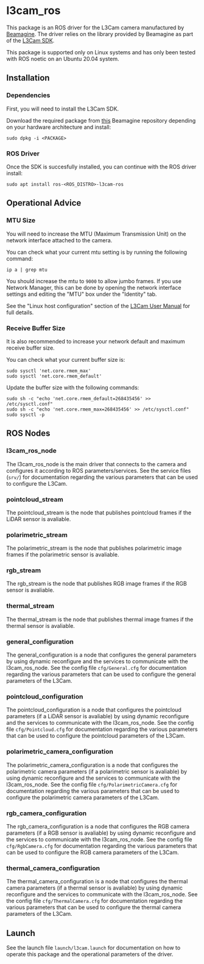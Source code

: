 # l3cam_ros

This package is an ROS driver for the L3Cam camera manufactured by [Beamagine](https://beamagine.com/). The driver relies on the library provided by Beamagine as part of the [L3Cam SDK](https://github.com/beamaginelidar/libl3cam.git).

This package is supported only on Linux systems and has only been tested with ROS noetic on an Ubuntu 20.04 system.

## Installation

### Dependencies
First, you will need to install the L3Cam SDK. 

Download the required package from [this](https://github.com/beamaginelidar/libl3cam.git) Beamagine repository depending on your hardware architecture and install:
```
sudo dpkg -i <PACKAGE>
```

### ROS Driver
Once the SDK is succesfully installed, you can continue with the ROS driver install:
```
sudo apt install ros-<ROS_DISTRO>-l3cam-ros
```

## Operational Advice

### MTU Size
You will need to increase the MTU (Maximum Transmission Unit) on the network interface attached to the camera.

You can check what your current mtu setting is by running the following command:
```
ip a | grep mtu
```

You should increase the mtu to `9000` to allow jumbo frames. If you use Network Manager, this can be done by opening the network interface settings and editing the "MTU" box under the "Identity" tab.

See the "Linux host configuration" section of the [L3Cam User Manual](https://github.com/beamaginelidar/libl3cam/blob/main/L3CAM%20User%20Manual.pdf) for full details.

### Receive Buffer Size
It is also recommended to increase your network default and maximum receive buffer size.

You can check what your current buffer size is:
```
sudo sysctl 'net.core.rmem_max'
sudo sysctl 'net.core.rmem_default'
```
Update the buffer size with the following commands:
```
sudo sh -c "echo 'net.core.rmem_default=268435456' >> /etc/sysctl.conf"
sudo sh -c "echo 'net.core.rmem_max=268435456' >> /etc/sysctl.conf"
sudo sysctl -p
```

## ROS Nodes

### l3cam_ros_node
The l3cam_ros_node is the main driver that connects to the camera and configures it according to ROS parameters/services. See the service files (`srv/`) for documentation regarding the various parameters that can be used to configure the L3Cam. 

### pointcloud_stream
The pointcloud_stream is the node that publishes pointcloud frames if the LiDAR sensor is avaliable.

### polarimetric_stream
The polarimetric_stream is the node that publishes polarimetric image frames if the polarimetric sensor is avaliable.

### rgb_stream
The rgb_stream is the node that publishes RGB image frames if the RGB sensor is avaliable.

### thermal_stream
The thermal_stream is the node that publishes thermal image frames if the thermal sensor is avaliable.

### general_configuration
The general_configuration is a node that configures the general parameters by using dynamic reconfigure and the services to communicate with the l3cam_ros_node. See the config file `cfg/General.cfg` for documentation regarding the various parameters that can be used to configure the general parameters of the L3Cam.

### pointcloud_configuration
The pointcloud_configuration is a node that configures the pointcloud parameters (if a LiDAR sensor is avaliable) by using dynamic reconfigure and the services to communicate with the l3cam_ros_node. See the config file `cfg/Pointcloud.cfg` for documentation regarding the various parameters that can be used to configure the pointcloud parameters of the L3Cam.

### polarimetric_camera_configuration
The polarimetric_camera_configuration is a node that configures the polarimetric camera parameters (if a polarimetric sensor is avaliable) by using dynamic reconfigure and the services to communicate with the l3cam_ros_node. See the config file `cfg/PolarimetricCamera.cfg` for documentation regarding the various parameters that can be used to configure the polarimetric camera parameters of the L3Cam.

### rgb_camera_configuration
The rgb_camera_configuration is a node that configures the RGB camera parameters (if a RGB sensor is avaliable) by using dynamic reconfigure and the services to communicate with the l3cam_ros_node. See the config file `cfg/RgbCamera.cfg` for documentation regarding the various parameters that can be used to configure the RGB camera parameters of the L3Cam.

### thermal_camera_configuration
The thermal_camera_configuration is a node that configures the thermal camera parameters (if a thermal sensor is avaliable) by using dynamic reconfigure and the services to communicate with the l3cam_ros_node. See the config file `cfg/ThermalCamera.cfg` for documentation regarding the various parameters that can be used to configure the thermal camera parameters of the L3Cam.

## Launch
See the launch file `launch/l3cam.launch` for documentation on how to operate this package and the operational parameters of the driver.
